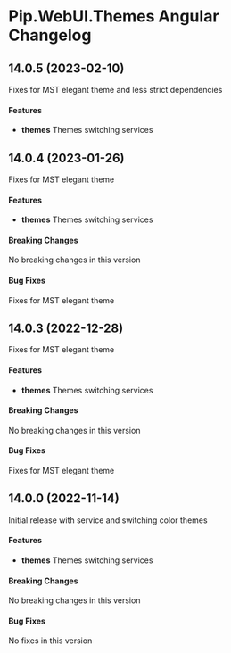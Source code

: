 # Pip.WebUI.Themes Angular  Changelog

## <a name="14.0.5"></a> 14.0.5 (2023-02-10)

Fixes for MST elegant theme and less strict dependencies

#### Features
* **themes** Themes switching services

## <a name="14.0.4"></a> 14.0.4 (2023-01-26)

Fixes for MST elegant theme

#### Features
* **themes** Themes switching services

#### Breaking Changes
No breaking changes in this version

#### Bug Fixes
Fixes for MST elegant theme

## <a name="14.0.3"></a> 14.0.3 (2022-12-28)

Fixes for MST elegant theme

#### Features
* **themes** Themes switching services

#### Breaking Changes
No breaking changes in this version

#### Bug Fixes
Fixes for MST elegant theme

## <a name="14.0.0"></a> 14.0.0 (2022-11-14)

Initial release with service and switching color themes

#### Features
* **themes** Themes switching services

#### Breaking Changes
No breaking changes in this version

#### Bug Fixes
No fixes in this version 
